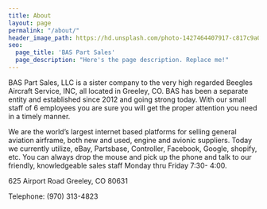```yaml
---
title: About
layout: page
permalink: "/about/"
header_image_path: https://hd.unsplash.com/photo-1427464407917-c817c9a0a6f6
seo:
  page_title: 'BAS Part Sales'
  page_description: "Here's the page description. Replace me!"
---
```


BAS Part Sales, LLC is a sister company to the very high regarded Beegles Aircraft Service, INC, all located in Greeley, CO.  BAS has been a separate entity and established since 2012 and going strong today.  With our small staff of 6 employees you are sure you will get the proper attention you need in a timely manner.    

We are the world’s largest internet based platforms for selling general aviation airframe, both new and used, engine and avionic suppliers.  Today we currently utilize, eBay, Partsbase, Controller, Facebook, Google, shopify, etc.  You can always drop the mouse and pick up the phone and talk to our friendly, knowledgeable sales staff Monday thru Friday 7:30- 4:00.

625 Airport Road
Greeley, CO 80631

Telephone:
(970) 313-4823

